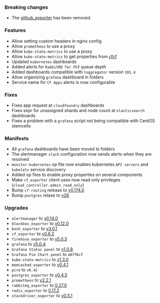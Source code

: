 ### Breaking changes

* The [github_exporter](https://github.com/infinityworks/github-exporter) has been removed

### Features

* Allow setting custom headers in nginx config
* Allow `prometheus` to use a proxy
* Allow `kube-state-metrics` to use a proxy
* Allow `kube-state-metrics` to get properties from [cfcf](https://docs-cfcr.cfapps.io/)
* Updated `kubernetes` dashboards
* Added alerts for `RabbitMQ for PCF` queue depth
* Added dashboards compatible with `loggregator` version `101.4`
* Allow organizing `grafana` dashboard in folders
* Service name for `CF Apps` alerts is now configurable

### Fixes

* Fixes app request at `cloudfoundry` dashboards
* Fixes expr for unassigned shards and node count at `elasticsearch` dashboards
* Fixes a problem with a `grafana` script not being compatible with CentOS stemcells

### Manifests

* All `grafana` dashboards have been moved to folders
* The alertmanager `slack` configuration now sends alerts when they are resolved
* `monitor-kubernetes` op file now enables kubernetes `API servers` and `kubelets` service discovery
* Added op files to enable proxy properties on several components
* Make `cf_exporter` client uses now read only privileges (`cloud_controller.admin_read_only`)
* Bump `cf-routing` release to [v0.174.0](https://github.com/cloudfoundry/routing-release/releases/tag/0.174.0)
* Bump `postgres` relase to [v28](https://github.com/cloudfoundry/postgres-release/releases/tag/v28)

### Upgrades

* `alertmanager` to [v0.14.0](https://github.com/prometheus/alertmanager/releases/tag/v0.14.0)
* `blackbox_exporter` to [v0.12.0](https://github.com/prometheus/blackbox_exporter/releases/tag/v0.12.0)
* `bosh_exporter` to [v3.0.1](https://github.com/bosh-prometheus/bosh_exporter/releases/tag/v3.0.1)
* `cf_exporter` to [v0.6.2](https://github.com/bosh-prometheus/cf_exporter/releases/tag/v0.6.2)
* `firehose_exporter` to [v5.0.3](https://github.com/bosh-prometheus/firehose_exporter/releases/tag/v5.0.3)
* `grafana` to [v5.0.4](https://github.com/grafana/grafana/releases/tag/v5.0.4)
* `Grafana Status panel` to [v1.0.8](https://github.com/Vonage/Grafana_Status_panel/releases/tag/1.0.8)
* `Grafana Pie Chart panel` to `a07f6cf`
* `kube-state-metrics` to [v1.3.0](https://github.com/kubernetes/kube-state-metrics/releases/tag/v1.3.0)
* `memcached_exporter` to [v0.4.1](https://github.com/prometheus/memcached_exporter/releases/tag/v0.4.1)
* `pcre` to `v8.42`
* `postgres_exporter` to [v0.4.5](https://github.com/wrouesnel/postgres_exporter/releases/tag/v0.4.5)
* `prometheus` to [v2.2.1](https://github.com/prometheus/prometheus/releases/tag/v2.2.1)
* `rabbitmq_exporter` to [0.27.0](https://github.com/kbudde/rabbitmq_exporter/releases/tag/v0.27.0)
* `redis_exporter` to [0.17.2](https://github.com/oliver006/redis_exporter/releases/tag/v0.17.2)
* `stackdriver_exporter` to [v0.5.1](https://github.com/frodenas/stackdriver_exporter/releases/tag/v0.5.1)
